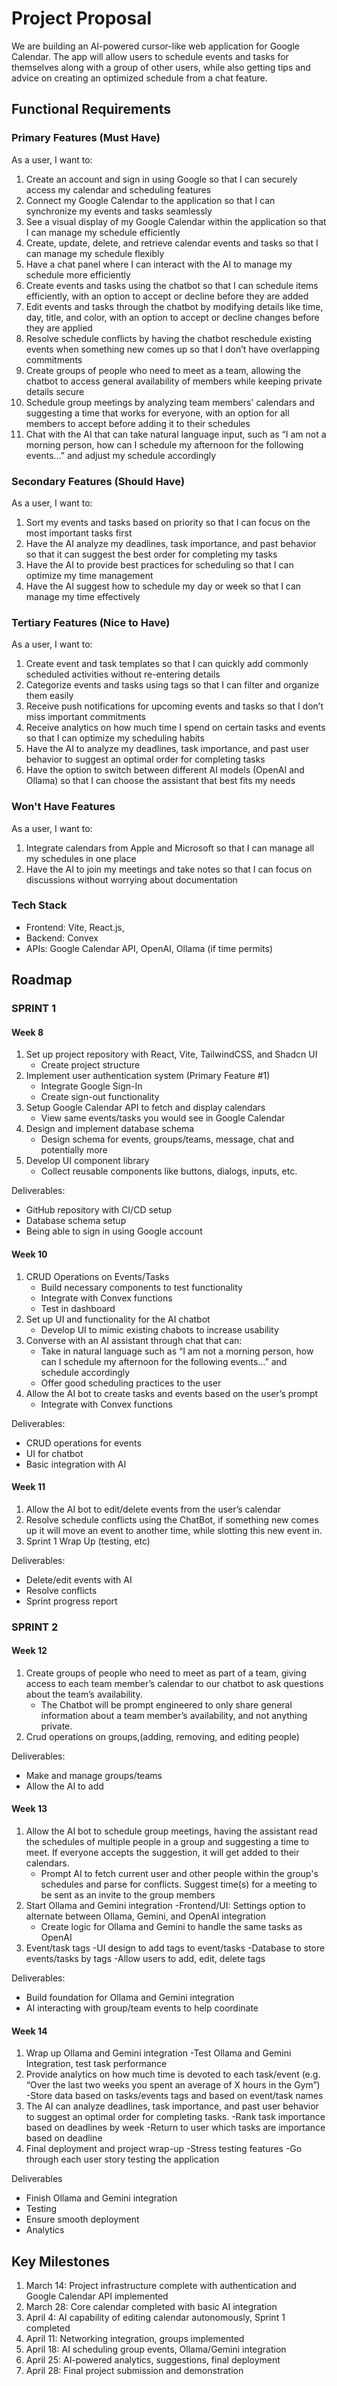 # Project Proposal

We are building an AI-powered cursor-like web application for Google Calendar. The app will allow users to schedule events and tasks for themselves along with a group of other users, while also getting tips and advice on creating an optimized schedule from a chat feature.

## Functional Requirements

### Primary Features (Must Have)

As a user, I want to:
1. Create an account and sign in using Google so that I can securely access my calendar and scheduling features
2. Connect my Google Calendar to the application so that I can synchronize my events and tasks seamlessly
3. See a visual display of my Google Calendar within the application so that I can manage my schedule efficiently
4. Create, update, delete, and retrieve calendar events and tasks so that I can manage my schedule flexibly
5. Have a chat panel where I can interact with the AI to manage my schedule more efficiently
6. Create events and tasks using the chatbot so that I can schedule items efficiently, with an option to accept or decline before they are added
7. Edit events and tasks through the chatbot by modifying details like time, day, title, and color, with an option to accept or decline changes before they are applied
8. Resolve schedule conflicts by having the chatbot reschedule existing events when something new comes up so that I don’t have overlapping commitments
9. Create groups of people who need to meet as a team, allowing the chatbot to access general availability of members while keeping private details secure
10. Schedule group meetings by analyzing team members' calendars and suggesting a time that works for everyone, with an option for all members to accept before adding it to their schedules
11. Chat with the AI that can take natural language input, such as “I am not a morning person, how can I schedule my afternoon for the following events…” and adjust my schedule accordingly
    

### Secondary Features (Should Have)

As a user, I want to:
1. Sort my events and tasks based on priority so that I can focus on the most important tasks first
2. Have the AI analyze my deadlines, task importance, and past behavior so that it can suggest the best order for completing my tasks
3. Have the AI to provide best practices for scheduling so that I can optimize my time management
4. Have the AI suggest how to schedule my day or week so that I can manage my time effectively


### Tertiary Features (Nice to Have)

As a user, I want to:
1. Create event and task templates so that I can quickly add commonly scheduled activities without re-entering details
2. Categorize events and tasks using tags so that I can filter and organize them easily
3. Receive push notifications for upcoming events and tasks so that I don’t miss important commitments
4. Receive analytics on how much time I spend on certain tasks and events so that I can optimize my scheduling habits
5. Have the AI to analyze my deadlines, task importance, and past user behavior to suggest an optimal order for completing tasks
6. Have the option to switch between different AI models (OpenAI and Ollama) so that I can choose the assistant that best fits my needs

### Won't Have Features

As a user, I want to:
1. Integrate calendars from Apple and Microsoft so that I can manage all my schedules in one place
2. Have the AI to join my meetings and take notes so that I can focus on discussions without worrying about documentation

### Tech Stack

- Frontend: Vite, React.js, 
- Backend: Convex 
- APIs: Google Calendar API, OpenAI, Ollama (if time permits)

## Roadmap
### SPRINT 1
#### Week 8
1. Set up project repository with React, Vite, TailwindCSS, and Shadcn UI
    - Create project structure
2. Implement user authentication system (Primary Feature #1)
    - Integrate Google Sign-In
    - Create sign-out functionality
3. Setup Google Calendar API to fetch and display calendars
    - View same events/tasks you would see in Google Calendar
4. Design and implement database schema
    - Design schema for events, groups/teams, message, chat and potentially more
5. Develop UI component library
    - Collect reusable components like buttons, dialogs, inputs, etc.

Deliverables:
- GitHub repository with CI/CD setup
- Database schema setup
- Being able to sign in using Google account


#### Week 10
1. CRUD Operations on Events/Tasks
    - Build necessary components to test functionality
    - Integrate with Convex functions
    - Test in dashboard
2. Set up UI and functionality for the AI chatbot  
    - Develop UI to mimic existing chabots to increase usability
3. Converse with an AI assistant through chat that can:
    - Take in natural language such as “I am not a morning person, how can I schedule my afternoon for the following events…” and schedule accordingly
    - Offer good scheduling practices to the user
4. Allow the AI bot to create tasks and events based on the user’s prompt
    - Integrate with Convex functions

Deliverables: 
- CRUD operations for events
- UI for chatbot
- Basic integration with AI

#### Week 11
1. Allow the AI bot to edit/delete events from the user’s calendar
2. Resolve schedule conflicts using the ChatBot, if something new comes up it will move an event to another time, while slotting this new event in.
3. Sprint 1 Wrap Up (testing, etc)

Deliverables: 
- Delete/edit events with AI
- Resolve conflicts
- Sprint progress report

### SPRINT 2
#### Week 12
1. Create groups of people who need to meet as part of a team, giving access to each team member’s calendar to our chatbot to ask questions about the team’s availability.
    - The Chatbot will be prompt engineered to only share general information about a team member’s availability, and not anything private. 
2. Crud operations on groups,(adding, removing, and editing people)

Deliverables:
- Make and manage groups/teams
- Allow the AI to add 

#### Week 13
1. Allow the AI bot to schedule group meetings, having the assistant read the schedules of multiple people in a group and suggesting a time to meet. If everyone accepts the suggestion, it will get added to their calendars.
   - Prompt AI to fetch current user and other people within the group's schedules and parse for conflicts. Suggest time(s) for a meeting to be sent as an invite to the group members
2. Start Ollama and Gemini integration
   -Frontend/UI: Settings option to alternate between Ollama, Gemini, and OpenAI integration
    - Create logic for Ollama and Gemini to handle the same tasks as OpenAI
3. Event/task tags 
    -UI design to add tags to event/tasks
    -Database to store events/tasks by tags
    -Allow users to add, edit, delete tags

Deliverables:
- Build foundation for Ollama and Gemini integration
- AI interacting with group/team events to help coordinate

#### Week 14
1. Wrap up Ollama and Gemini integration
    -Test Ollama and Gemini Integration, test task performance
2. Provide analytics on how much time is devoted to each task/event (e.g. “Over the last two weeks you spent an average of X hours in the Gym”)
    -Store data based on tasks/events tags and based on event/task names
3. The AI can analyze deadlines, task importance, and past user behavior to suggest an optimal order for completing tasks.
   -Rank task importance based on deadlines by week
    -Return to user which tasks are importance based on deadline
4. Final deployment and project wrap-up
   -Stress testing features
    -Go through each user story testing the application


Deliverables
- Finish Ollama and Gemini integration
- Testing
- Ensure smooth deployment
- Analytics

## Key Milestones
1. March 14: Project infrastructure complete with authentication and Google Calendar API implemented
2. March 28: Core calendar completed with basic AI integration
3. April 4: AI capability of editing calendar autonomously, Sprint 1 completed
4. April 11: Networking integration, groups implemented
5. April 18: AI scheduling group events, Ollama/Gemini integration
6. April 25: AI-powered analytics, suggestions, final deployment
7. April 28: Final project submission and demonstration
